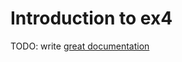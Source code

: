# Introduction to ex4

TODO: write [great documentation](http://jacobian.org/writing/what-to-write/)
